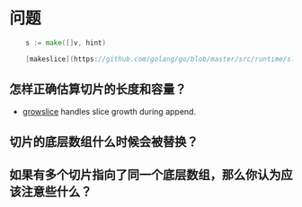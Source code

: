 # 问题


```go
    s := make([]v, hint)

    [makeslice](https://github.com/golang/go/blob/master/src/runtime/slice.go#L83) implements Go map creation for make([]v, hint).
```


## 怎样正确估算切片的长度和容量？

- [growslice](https://github.com/golang/go/blob/master/src/runtime/slice.go#L125) handles slice growth during append.

## 切片的底层数组什么时候会被替换？

## 如果有多个切片指向了同一个底层数组，那么你认为应该注意些什么？


